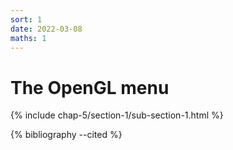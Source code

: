 ```yaml
---
sort: 1
date: 2022-03-08
maths: 1
---
```


# The OpenGL menu

{% include chap-5/section-1/sub-section-1.html %}

{% bibliography --cited %}

